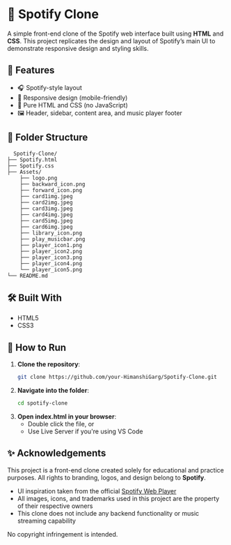 # 🎵 Spotify Clone

A simple front-end clone of the Spotify web interface built using **HTML** and **CSS**. This project replicates the design and layout of Spotify’s main UI to demonstrate responsive design and styling skills.

## 🚀 Features

- 🎧 Spotify-style layout
- 📱 Responsive design (mobile-friendly)
- 🎨 Pure HTML and CSS (no JavaScript)
- 🖼️ Header, sidebar, content area, and music player footer

## 📁 Folder Structure

```plaintext
  Spotify-Clone/
├── Spotify.html 
├── Spotify.css 
├── Assets/
    ├── logo.png
    ├── backward_icon.png
    ├── forward_icon.png
    ├── card1img.jpeg
    ├── card2img.jpeg
    ├── card3img.jpeg
    ├── card4img.jpeg
    ├── card5img.jpeg
    ├── card6img.jpeg
    ├── library_icon.png
    ├── play_musicbar.png
    ├── player_icon1.png
    ├── player_icon2.png
    ├── player_icon3.png
    ├── player_icon4.png
    └── player_icon5.png
└── README.md
```

## 🛠️ Built With

- HTML5
- CSS3

## 🔧 How to Run

1. **Clone the repository**:
   ```bash
   git clone https://github.com/your-HimanshiGarg/Spotify-Clone.git
2. **Navigate into the folder**:
    ```bash
    cd spotify-clone
3. **Open index.html in your browser**:
   - Double click the file, or
   - Use Live Server if you're using VS Code
  
## ✨ Acknowledgements

This project is a front-end clone created solely for educational and practice purposes. All rights to branding, logos, and design belong to **Spotify**.

- UI inspiration taken from the official [Spotify Web Player](https://open.spotify.com/)
- All images, icons, and trademarks used in this project are the property of their respective owners
- This clone does not include any backend functionality or music streaming capability

No copyright infringement is intended. 


